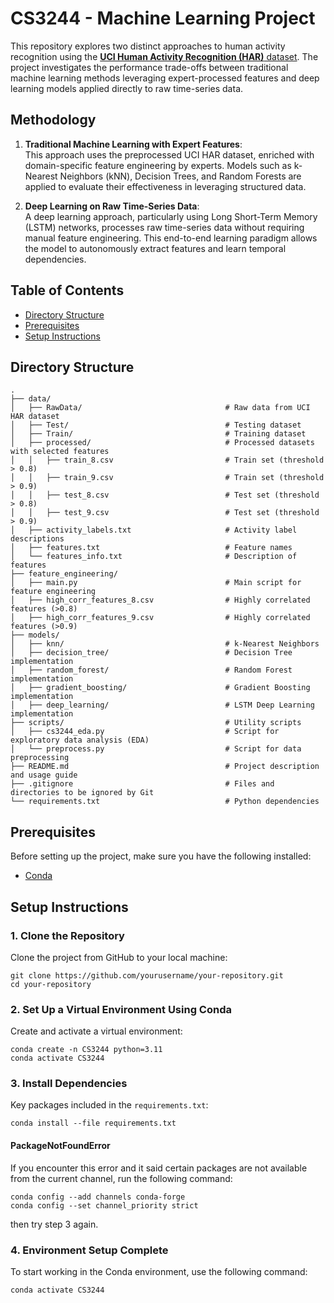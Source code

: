 # CS3244 - Machine Learning Project

This repository explores two distinct approaches to human activity recognition using the [**UCI Human Activity Recognition (HAR)** dataset](https://archive.ics.uci.edu/dataset/341/smartphone+based+recognition+of+human+activities+and+postural+transitions). The project investigates the performance trade-offs between traditional machine learning methods leveraging expert-processed features and deep learning models applied directly to raw time-series data.

## Methodology

1. **Traditional Machine Learning with Expert Features**:  
   This approach uses the preprocessed UCI HAR dataset, enriched with domain-specific feature engineering by experts. Models such as k-Nearest Neighbors (kNN), Decision Trees, and Random Forests are applied to evaluate their effectiveness in leveraging structured data.

2. **Deep Learning on Raw Time-Series Data**:  
   A deep learning approach, particularly using Long Short-Term Memory (LSTM) networks, processes raw time-series data without requiring manual feature engineering. This end-to-end learning paradigm allows the model to autonomously extract features and learn temporal dependencies.

## Table of Contents

- [Directory Structure](#directory-structure)
- [Prerequisites](#prerequisites)
- [Setup Instructions](#setup-instructions)

## Directory Structure
```
.
├── data/
│   ├── RawData/                                # Raw data from UCI HAR dataset
│   ├── Test/                                   # Testing dataset
│   ├── Train/                                  # Training dataset
│   ├── processed/                              # Processed datasets with selected features
│   │   ├── train_8.csv                         # Train set (threshold > 0.8)
│   │   ├── train_9.csv                         # Train set (threshold > 0.9)
│   │   ├── test_8.csv                          # Test set (threshold > 0.8)
│   │   ├── test_9.csv                          # Test set (threshold > 0.9)
│   ├── activity_labels.txt                     # Activity label descriptions
│   ├── features.txt                            # Feature names
│   └── features_info.txt                       # Description of features
├── feature_engineering/
│   ├── main.py                                 # Main script for feature engineering
│   ├── high_corr_features_8.csv                # Highly correlated features (>0.8)
│   ├── high_corr_features_9.csv                # Highly correlated features (>0.9)
├── models/
│   ├── knn/                                    # k-Nearest Neighbors 
│   ├── decision_tree/                          # Decision Tree implementation
│   ├── random_forest/                          # Random Forest implementation
│   ├── gradient_boosting/                      # Gradient Boosting implementation
│   ├── deep_learning/                          # LSTM Deep Learning implementation
├── scripts/                                    # Utility scripts
│   ├── cs3244_eda.py                           # Script for exploratory data analysis (EDA)
│   └── preprocess.py                           # Script for data preprocessing
├── README.md                                   # Project description and usage guide
├── .gitignore                                  # Files and directories to be ignored by Git
└── requirements.txt                            # Python dependencies
```
## Prerequisites
Before setting up the project, make sure you have the following installed:
- [Conda](https://conda.io/projects/conda/en/latest/user-guide/install/index.html)
## Setup Instructions
### 1. Clone the Repository
Clone the project from GitHub to your local machine:
```
git clone https://github.com/yourusername/your-repository.git
cd your-repository
```
### 2. Set Up a Virtual Environment Using Conda
Create and activate a virtual environment:
```
conda create -n CS3244 python=3.11
conda activate CS3244
```
### 3. Install Dependencies
Key packages included in the ```requirements.txt```:
```
conda install --file requirements.txt
```
#### PackageNotFoundError
If you encounter this error and it said certain packages are not available from the current channel, 
run the following command:
```
conda config --add channels conda-forge
conda config --set channel_priority strict
```
then try step 3 again.

### 4. Environment Setup Complete
To start working in the Conda environment, use the following command:
```
conda activate CS3244
```


